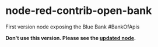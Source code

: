 # node-red-contrib-open-bank

First version node exposing the Blue Bank #BankOfApis

**Don't use this version. Please see the [updated node](https://github.com/ibm-early-programs/node-red-contrib-blue-bank).**
